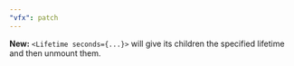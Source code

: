 ```yaml
---
"vfx": patch
---
```


**New:** `<Lifetime seconds={...}>` will give its children the specified lifetime and then unmount them.
